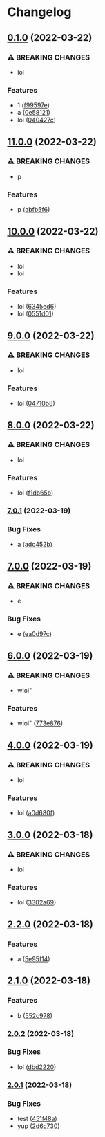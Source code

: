 # Changelog

## [0.1.0](https://github.com/jeremytchang/test-release-please-go/compare/go-v0.0.1...go/v0.1.0) (2022-03-22)


### ⚠ BREAKING CHANGES

* lol

### Features

* 1 ([f99597e](https://github.com/jeremytchang/test-release-please-go/commit/f99597e7a617d386d8c47eb767a64544e4ab76d6))
* a ([0e58121](https://github.com/jeremytchang/test-release-please-go/commit/0e58121b2104131ba587fb953b96f1dab023896e))
* lol ([040427c](https://github.com/jeremytchang/test-release-please-go/commit/040427cca25e5e00d164950034ddadc8d350d22e))

## [11.0.0](https://github.com/jeremytchang/test-release-please-go/compare/go/v10.0.0...go/v11.0.0) (2022-03-22)


### ⚠ BREAKING CHANGES

* p

### Features

* p ([abfb5f6](https://github.com/jeremytchang/test-release-please-go/commit/abfb5f603cf564522eb4c731c51358e50f7c45f2))

## [10.0.0](https://github.com/jeremytchang/test-release-please-go/compare/go/v9.0.0...go/v10.0.0) (2022-03-22)


### ⚠ BREAKING CHANGES

* lol
* lol

### Features

* lol ([6345ed6](https://github.com/jeremytchang/test-release-please-go/commit/6345ed6e51b6d4d8cb8a82701c4129dd247e3a0f))
* lol ([0551d01](https://github.com/jeremytchang/test-release-please-go/commit/0551d01f7710cc7c511b8205c8239eb91bfa9119))

## [9.0.0](https://github.com/jeremytchang/test-release-please-go/compare/go/v8.0.0...go/v9.0.0) (2022-03-22)


### ⚠ BREAKING CHANGES

* lol

### Features

* lol ([04710b8](https://github.com/jeremytchang/test-release-please-go/commit/04710b82b005cd1a2c28998d901bce0b6ebb6285))

## [8.0.0](https://github.com/jeremytchang/test-release-please-go/compare/go-v7.0.1...go/v8.0.0) (2022-03-22)


### ⚠ BREAKING CHANGES

* lol

### Features

* lol ([f1db65b](https://github.com/jeremytchang/test-release-please-go/commit/f1db65bbbc96638c96553af57d0af2644ad57d2e))

### [7.0.1](https://www.github.com/jeremytchang/test-release-please-go/compare/go-v7.0.0...go-v7.0.1) (2022-03-19)


### Bug Fixes

* a ([adc452b](https://www.github.com/jeremytchang/test-release-please-go/commit/adc452ba086d3005768ecc25baf74fca02cb6c88))

## [7.0.0](https://www.github.com/jeremytchang/test-release-please-go/compare/go-v6.0.0...go-v7.0.0) (2022-03-19)


### ⚠ BREAKING CHANGES

* e

### Bug Fixes

* e ([ea0d97c](https://www.github.com/jeremytchang/test-release-please-go/commit/ea0d97c36a4b4e222f39d1bffb6a47b0ee5fe3b6))

## [6.0.0](https://www.github.com/jeremytchang/test-release-please-go/compare/go-v5.0.0...go-v6.0.0) (2022-03-19)


### ⚠ BREAKING CHANGES

* wlol"

### Features

* wlol" ([773e876](https://www.github.com/jeremytchang/test-release-please-go/commit/773e876580edc5994444fdbcd09947d2e786f42f))

## [4.0.0](https://www.github.com/jeremytchang/test-release-please-go/compare/go-v3.0.0...go-v4.0.0) (2022-03-19)


### ⚠ BREAKING CHANGES

* lol

### Features

* lol ([a0d680f](https://www.github.com/jeremytchang/test-release-please-go/commit/a0d680f8276b4f205412b5bb78cdb12b8124c8c8))

## [3.0.0](https://www.github.com/jeremytchang/test-release-please-go/compare/go-v2.2.0...go-v3.0.0) (2022-03-18)


### ⚠ BREAKING CHANGES

* lol

### Features

* lol ([3302a69](https://www.github.com/jeremytchang/test-release-please-go/commit/3302a69560b53e8b4c6501af5a8bd7f0ef94e44c))

## [2.2.0](https://www.github.com/jeremytchang/test-release-please-go/compare/go-v2.1.0...go-v2.2.0) (2022-03-18)


### Features

* a ([5e95f14](https://www.github.com/jeremytchang/test-release-please-go/commit/5e95f14c563186a2de53ea2e54134b62a81bef2b))

## [2.1.0](https://www.github.com/jeremytchang/test-release-please-go/compare/go-v2.0.2...go-v2.1.0) (2022-03-18)


### Features

* b ([552c978](https://www.github.com/jeremytchang/test-release-please-go/commit/552c978b2706761f5db281215a22030679c33012))

### [2.0.2](https://www.github.com/jeremytchang/test-release-please-go/compare/go-v2.0.1...go-v2.0.2) (2022-03-18)


### Bug Fixes

* lol ([dbd2220](https://www.github.com/jeremytchang/test-release-please-go/commit/dbd2220cc56e07c21f0f678058a60139d8ad4dc1))

### [2.0.1](https://www.github.com/jeremytchang/test-release-please-go/compare/go_sdk-v2.0.0...go_sdk-v2.0.1) (2022-03-18)


### Bug Fixes

* test ([451f48a](https://www.github.com/jeremytchang/test-release-please-go/commit/451f48ad427ab9e8ac55602596150ce0a2e4f13d))
* yup ([2d6c730](https://www.github.com/jeremytchang/test-release-please-go/commit/2d6c7306feaf26763f4fdcf0bba88c5d0576716d))
